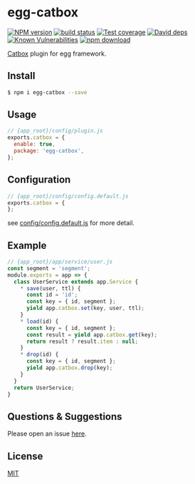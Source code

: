 # egg-catbox

[![NPM version][npm-image]][npm-url]
[![build status][travis-image]][travis-url]
[![Test coverage][codecov-image]][codecov-url]
[![David deps][david-image]][david-url]
[![Known Vulnerabilities][snyk-image]][snyk-url]
[![npm download][download-image]][download-url]

[npm-image]: https://img.shields.io/npm/v/egg-catbox.svg?style=flat-square
[npm-url]: https://npmjs.org/package/egg-catbox
[travis-image]: https://img.shields.io/travis/wsw0108/egg-catbox.svg?style=flat-square
[travis-url]: https://travis-ci.org/wsw0108/egg-catbox
[codecov-image]: https://img.shields.io/codecov/c/github/wsw0108/egg-catbox.svg?style=flat-square
[codecov-url]: https://codecov.io/github/wsw0108/egg-catbox?branch=master
[david-image]: https://img.shields.io/david/wsw0108/egg-catbox.svg?style=flat-square
[david-url]: https://david-dm.org/wsw0108/egg-catbox
[snyk-image]: https://snyk.io/test/npm/egg-catbox/badge.svg?style=flat-square
[snyk-url]: https://snyk.io/test/npm/egg-catbox
[download-image]: https://img.shields.io/npm/dm/egg-catbox.svg?style=flat-square
[download-url]: https://npmjs.org/package/egg-catbox

[Catbox](https://github.com/hapijs/catbox) plugin for egg framework.

## Install

```bash
$ npm i egg-catbox --save
```

## Usage

```js
// {app_root}/config/plugin.js
exports.catbox = {
  enable: true,
  package: 'egg-catbox',
};
```

## Configuration

```js
// {app_root}/config/config.default.js
exports.catbox = {
};
```

see [config/config.default.js](config/config.default.js) for more detail.

## Example

```js
// {app_root}/app/service/user.js
const segment = 'segment';
module.exports = app => {
  class UserService extends app.Service {
    * save(user, ttl) {
      const id = 'id';
      const key = { id, segment };
      yield app.catbox.set(key, user, ttl);
    }
    * load(id) {
      const key = { id, segment };
      const result = yield app.catbox.get(key);
      return result ? result.item : null;
    }
    * drop(id) {
      const key = { id, segment };
      yield app.catbox.drop(key);
    }
  }
  return UserService;
}
```

## Questions & Suggestions

Please open an issue [here](https://github.com/wsw0108/egg-catbox/issues).

## License

[MIT](LICENSE)
